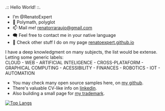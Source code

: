 .:: Hello World! ::.
 - I’m @RenatoExpert
 - 🧠 Polymath, polyglot
 - 📫 Mail me! renatorraraujo@gmail.com
 - 🗨️ Feel free to contact me in your native language
 - 🎨 Check other stuff I do on my page <a href='https://renatoexpert.github.io'>renatoexpert.github.io</a>

I have a deep knowledgment on many subjects, the list would be extense. <br>
Letting some generic labels:<br>
CLOUD - WEB - ARTIFICIAL INTELIGENCE - CROSS-PLATAFORM - GRAPHICAL COMPUTING - ACESSIBILITY - FINANCES - ROBOTICS - IOT - AUTOMATION

- You may check many open source samples here, on <a href='https://github.com/RenatoExpert?tab=repositories'>my github</a>.
- There's valuable CV-like info on <a href='https://www.linkedin.com/in/renatoexpert/'>linkedin</a>.
- Also building a small page for <a href='https://shogunautomacao.com.br/'>my trademark</a>.

[![Top Langs](https://github-readme-stats.vercel.app/api/top-langs/?username=Renatoexpert&layout=compact&langs_count=10)](https://github.com/renatoexpert)
